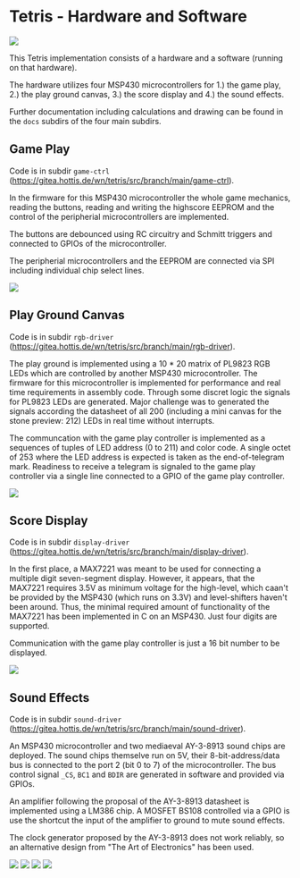 # Tetris - Hardware and Software

![](./docs/IMG_4936.jpg)

This Tetris implementation consists of a hardware and a software (running on that hardware).

The hardware utilizes four MSP430 microcontrollers for 1.) the game play, 2.) the play ground canvas, 3.) the score display and 4.) the sound effects.

Further documentation including calculations and drawing can be found in the `docs` subdirs of the four main subdirs.

## Game Play

Code is in subdir `game-ctrl` (https://gitea.hottis.de/wn/tetris/src/branch/main/game-ctrl).

In the firmware for this MSP430 microcontroller the whole game mechanics, reading the buttons, reading and writing the highscore EEPROM  and the control of the peripherial microcontrollers are implemented.

The buttons are debounced using RC circuitry and Schmitt triggers and connected to GPIOs of the microcontroller.

The peripherial microcontrollers and the EEPROM are connected via SPI including individual chip select lines.

![](./docs/game-ctrl.jpg)


## Play Ground Canvas

Code is in subdir `rgb-driver` (https://gitea.hottis.de/wn/tetris/src/branch/main/rgb-driver).

The play ground is implemented using a 10 * 20 matrix of PL9823 RGB LEDs which are controlled by another MSP430 microcontroller. The firmware for this microcontroller is implemented for performance and real time requirements in assembly code. Through some discret logic the signals for PL9823 LEDs are generated. Major challenge was to generated the signals according the datasheet of all 200 (including a mini canvas for the stone preview: 212) LEDs in real time without interrupts.

The communcation with the game play controller is implemented as a sequences of tuples of LED address (0 to 211) and color code. A single octet of 253 where the LED address is expected is taken as the end-of-telegram mark. Readiness to receive a telegram is signaled to the game play controller via a single line connected to a GPIO of the game play controller.

![](./docs/rgb-driver.jpg)


## Score Display

Code is in subdir `display-driver` (https://gitea.hottis.de/wn/tetris/src/branch/main/display-driver).

In the first place, a MAX7221 was meant to be used for connecting a multiple digit seven-segment display. However, it appears, that the MAX7221 requires 3.5V as minimum voltage for the high-level, which caan't be provided by the MSP430 (which runs on 3.3V) and level-shifters haven't been around. Thus, the minimal required amount of functionality of the MAX7221 has been implemented in C on an MSP430. Just four digits are supported. 

Communication with the game play controller is just a 16 bit number to be displayed.

![](./docs/display-driver.jpg)


## Sound Effects

Code is in subdir `sound-driver` (https://gitea.hottis.de/wn/tetris/src/branch/main/sound-driver).

An MSP430 microcontroller and two mediaeval AY-3-8913 sound chips are deployed. The sound chips themselve run on 5V, their 8-bit-address/data bus is connected to the port 2 (bit 0 to 7) of the microcontroller. The bus control signal `_CS`, `BC1` and `BDIR` are generated in software and provided via GPIOs.

An amplifier following the proposal of the AY-3-8913 datasheet is implemented using a LM386 chip. A MOSFET BS108 controlled via a GPIO is use the shortcut the input of the amplifier to ground to mute sound effects.

The clock generator proposed by the AY-3-8913 does not work reliably, so an alternative design from "The Art of Electronics" has been used.

![](./docs/sound-driver-1.jpg) 
![](./docs/sound-driver-2.jpg) 
![](./docs/sound-driver-3.jpg) 
![](./docs/sound-driver-4.jpg) 

